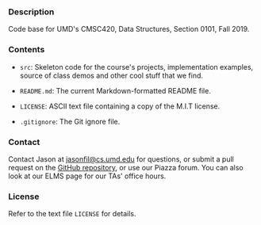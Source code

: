 ### Description

Code base for UMD's CMSC420, Data Structures, Section 0101, Fall 2019.

### Contents

- `src`: Skeleton code for the course's projects, implementation examples, source of class demos and other cool stuff that we find.

- `README.md`: The current Markdown-formatted README file.

- `LICENSE`: ASCII text file containing a copy of the M.I.T license.

- `.gitignore`: The Git ignore file.


### Contact

Contact Jason at [jasonfil@cs.umd.edu](mailto:jasonfil@cs.umd.edu) for questions, or submit a pull request on the [GitHub repository](https://github.com/JasonFil/CMSC420-Fall2019), or use our Piazza forum. You can also look at our ELMS page for our TAs' office hours.

### License

Refer to the text file `LICENSE` for details.
